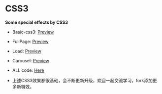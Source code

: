 # CSS3

 **Some special effects by CSS3**

* Basic-css3:
[Preview](https://guohjia.github.io/CSS3/basic.html)

* FullPage:
[Preview](https://guohjia.github.io/CSS3/FullPage-css3.html)

* Load:
[Preview](https://guohjia.github.io/CSS3/load.html)

* Carousel:
[Preview](https://guohjia.github.io/CSS3/carousle.html)

* ALL code:
[Here](https://github.com/Guohjia/CSS3)

* 上述CSS3效果都很基础，会不断更新升级，欢迎一起交流学习，fork添加更多新特效。

